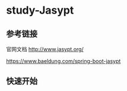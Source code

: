 # study-Jasypt


## 参考链接

官网文档 http://www.jasypt.org/

https://www.baeldung.com/spring-boot-jasypt

## 快速开始
